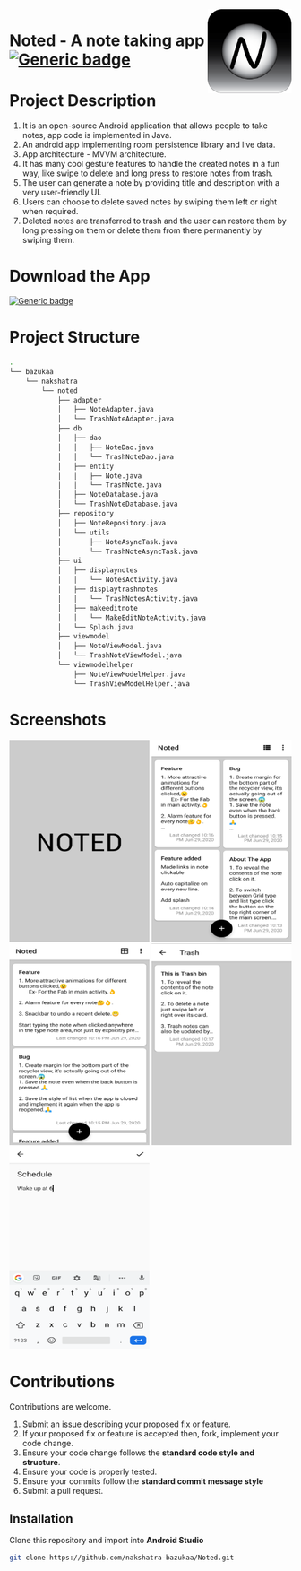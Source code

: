 <img src="https://github.com/nakshatra-bazukaa/Noted/blob/master/Noted%20icons/0.75x/Asset%204ldpi.png" align="right" height="150" width="150">

# Noted - A note taking app [![Generic badge](https://img.shields.io/badge/Noted-Download-<COLOR>.svg)](https://drive.google.com/file/d/1lAD7i6T1oYy2wtPtzCulg1kwd-e7oiL-/view?usp=sharing)

# Project Description
1. It is an open-source Android application that allows people to take notes, app code is implemented in Java.
2. An android app implementing room persistence library and live data.
3. App architecture - MVVM architecture.
4. It has many cool gesture features to handle the created notes in a fun way, like swipe to delete and long press to restore notes from trash.
5. The user can generate a note by providing title and description with a very user-friendly UI.
6. Users can choose to delete saved notes by swiping them left or right when required.
7. Deleted notes are transferred to trash and the user can restore them by long pressing on them or delete them from there permanently by swiping them.

# Download the App
[![Generic badge](https://img.shields.io/badge/Noted-Download-<COLOR>.svg)](https://drive.google.com/file/d/1lAD7i6T1oYy2wtPtzCulg1kwd-e7oiL-/view?usp=sharing)

# Project Structure
```bash
.
└── bazukaa
    └── nakshatra
        └── noted
            ├── adapter
            │   ├── NoteAdapter.java
            │   └── TrashNoteAdapter.java
            ├── db
            │   ├── dao
            │   │   ├── NoteDao.java
            │   │   └── TrashNoteDao.java
            │   ├── entity
            │   │   ├── Note.java
            │   │   └── TrashNote.java
            │   ├── NoteDatabase.java
            │   └── TrashNoteDatabase.java
            ├── repository
            │   ├── NoteRepository.java
            │   └── utils
            │       ├── NoteAsyncTask.java
            │       └── TrashNoteAsyncTask.java
            ├── ui
            │   ├── displaynotes
            │   │   └── NotesActivity.java
            │   ├── displaytrashnotes
            │   │   └── TrashNotesActivity.java
            │   ├── makeeditnote
            │   │   └── MakeEditNoteActivity.java
            │   └── Splash.java
            ├── viewmodel
            │   ├── NoteViewModel.java
            │   └── TrashNoteViewModel.java
            └── viewmodelhelper
                ├── NoteViewModelHelper.java
                └── TrashViewModelHelper.java

```

# Screenshots

<img src="https://github.com/nakshatra-bazukaa/Noted/blob/master/SS/Screenshot_20200629-221403%7E2.png" height="360" width="250">
<img src="https://github.com/nakshatra-bazukaa/Noted/blob/master/SS/Screenshot_20200629-221702%7E2.png" height="360" width="250">
<img src="https://github.com/nakshatra-bazukaa/Noted/blob/master/SS/Screenshot_20200629-221706%7E2.png" height="360" width="250">
<img src="https://github.com/nakshatra-bazukaa/Noted/blob/master/SS/Screenshot_20200629-221733%7E2.png" height="360" width="250">
<img src="https://github.com/nakshatra-bazukaa/Noted/blob/master/SS/Screenshot_20200629-221810%7E2.png" height="360" width="250">

# Contributions
Contributions are welcome.
1. Submit an [issue](https://github.com/nakshatra-bazukaa/Noted/issues) describing your proposed fix or feature.
2. If your proposed fix or feature is accepted then, fork, implement your code change.
3. Ensure your code change follows the **standard code style and structure**.
4. Ensure your code is properly tested.
5. Ensure your commits follow the **standard commit message style**
6. Submit a pull request.

## Installation
Clone this repository and import into **Android Studio**
```bash
git clone https://github.com/nakshatra-bazukaa/Noted.git
```
